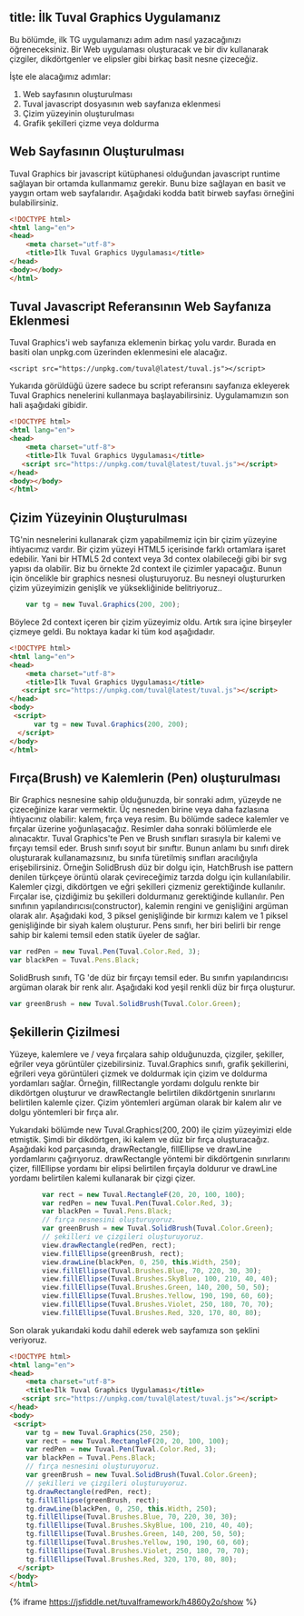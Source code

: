 title: İlk Tuval Graphics Uygulamanız
---
Bu bölümde, ilk TG uygulamanızı adım adım nasıl yazacağınızı öğreneceksiniz. Bir Web uygulaması oluşturacak ve bir div kullanarak çizgiler, dikdörtgenler ve elipsler gibi birkaç basit nesne çizeceğiz.

İşte ele alacağımız adımlar:
1. Web sayfasının oluşturulması
1. Tuval javascript dosyasının web sayfanıza eklenmesi
1. Çizim yüzeyinin oluşturulması
1. Grafik şekilleri çizme veya doldurma

## Web Sayfasının Oluşturulması

Tuval Graphics bir javascript kütüphanesi olduğundan javascript runtime sağlayan bir ortamda kullanmamız gerekir. Bunu bize sağlayan en basit ve yaygın ortam web sayfalarıdır. Aşağıdaki kodda batit birweb sayfası örneğini bulabilirsiniz.

````html
<!DOCTYPE html>
<html lang="en">
<head>
    <meta charset="utf-8">
    <title>İlk Tuval Graphics Uygulaması</title>
</head>
<body></body>
</html>
````

## Tuval Javascript Referansının Web Sayfanıza Eklenmesi

Tuval Graphics'i web sayfanıza eklemenin birkaç yolu vardır. Burada en basiti olan unpkg.com üzerinden eklenmesini ele alacağız.
````javascipt
<script src="https://unpkg.com/tuval@latest/tuval.js"></script>
````
Yukarıda görüldüğü üzere sadece bu script referansını sayfanıza ekleyerek Tuval Graphics nenelerini kullanmaya başlayabilirsiniz. Uygulamamızın son hali aşağıdaki gibidir.

````html
<!DOCTYPE html>
<html lang="en">
<head>
    <meta charset="utf-8">
    <title>İlk Tuval Graphics Uygulaması</title>
   <script src="https://unpkg.com/tuval@latest/tuval.js"></script>
</head>
<body></body>
</html>
````

## Çizim Yüzeyinin Oluşturulması

TG'nin nesnelerini kullanarak çizm yapabilmemiz için bir çizim yüzeyine ihtiyacımız vardır. Bir çizim yüzeyi HTML5 içerisinde farklı ortamlara işaret edebilir. Yani bir HTML5 2d context veya 3d contex olabileceği gibi bir svg yapısı da olabilir. Biz bu örnekte 2d context ile çizimler yapacağız. Bunun için öncelikle bir graphics nesnesi oluşturuyoruz. Bu nesneyi oluştururken çizim yüzeyimizin genişlik ve yüksekliğinide belitriyoruz..

```javascript
    var tg = new Tuval.Graphics(200, 200);
```

Böylece 2d context içeren bir çizim yüzeyimiz oldu. Artık sıra içine birşeyler çizmeye geldi. Bu noktaya kadar ki tüm kod aşağıdadır.

````html
<!DOCTYPE html>
<html lang="en">
<head>
    <meta charset="utf-8">
    <title>İlk Tuval Graphics Uygulaması</title>
   <script src="https://unpkg.com/tuval@latest/tuval.js"></script>
</head>
<body>
 <script>
      var tg = new Tuval.Graphics(200, 200);
  </script>
</body>
</html>
````

## Fırça(Brush) ve Kalemlerin (Pen) oluşturulması

Bir Graphics nesnesine sahip olduğunuzda, bir sonraki adım, yüzeyde ne çizeceğinize karar vermektir. Üç nesneden birine veya daha fazlasına ihtiyacınız olabilir: kalem, fırça veya resim. Bu bölümde sadece kalemler ve fırçalar üzerine yoğunlaşacağız. Resimler daha sonraki bölümlerde ele alınacaktır.
Tuval Graphics'te  Pen ve Brush sınıfları sırasıyla bir kalemi ve fırçayı temsil eder. Brush sınıfı soyut bir sınıftır. Bunun anlamı bu sınıfı direk oluşturarak kullanamazsınız, bu sınıfa türetilmiş sınıfları aracılığıyla erişebilirsiniz. Örneğin SolidBrush düz bir dolgu için, HatchBrush ise pattern denilen türkçeye örüntü olarak çevireceğimiz tarzda dolgu için kullanılabilir. Kalemler çizgi, dikdörtgen ve eğri şekilleri çizmeniz gerektiğinde kullanılır. Fırçalar ise, çizdiğimiz bu şekilleri doldurmanız gerektiğinde kullanılır.
Pen sınıfının yapılandırıcısı(constructor), kalemin rengini ve genişliğini argüman olarak alır. Aşağıdaki kod, 3 piksel genişliğinde bir kırmızı kalem ve 1 piksel genişliğinde bir siyah kalem oluşturur. Pens sınıfı, her biri belirli bir renge sahip bir kalemi temsil eden statik üyeler de sağlar.

````javascript
var redPen = new Tuval.Pen(Tuval.Color.Red, 3);
var blackPen = Tuval.Pens.Black;
````

SolidBrush sınıfı, TG 'de düz bir fırçayı temsil eder. Bu sınıfın yapılandırıcısı argüman olarak bir renk alır. Aşağıdaki kod yeşil renkli düz bir fırça oluşturur.
````javascript
var greenBrush = new Tuval.SolidBrush(Tuval.Color.Green);
````

## Şekillerin Çizilmesi
Yüzeye, kalemlere ve / veya fırçalara sahip olduğunuzda, çizgiler, şekiller, eğriler veya görüntüler çizebilirsiniz. Tuval.Graphics sınıfı, grafik şekillerini, eğrileri veya görüntüleri çizmek ve doldurmak için çizim ve doldurma yordamları sağlar. Örneğin, fillRectangle yordamı dolgulu renkte bir dikdörtgen oluşturur ve drawRectangle belirtilen dikdörtgenin sınırlarını belirtilen kalemle çizer. Çizim yöntemleri argüman olarak bir kalem alır ve dolgu yöntemleri bir fırça alır.

Yukarıdaki bölümde new Tuval.Graphics(200, 200) ile çizim yüzeyimizi elde etmiştik. Şimdi bir dikdörtgen, iki kalem ve düz bir fırça oluşturacağız. Aşağıdaki kod parçasında, drawRectangle, fillEllipse ve drawLine yordamlarını çağırıyoruz. drawRectangle yöntemi bir dikdörtgenin sınırlarını çizer, fillEllipse yordamı bir elipsi belirtilen fırçayla doldurur ve drawLine yordamı belirtilen kalemi kullanarak bir çizgi çizer.

````javascript
        var rect = new Tuval.RectangleF(20, 20, 100, 100);
        var redPen = new Tuval.Pen(Tuval.Color.Red, 3);
        var blackPen = Tuval.Pens.Black;
        // fırça nesnesini oluşturuyoruz.
        var greenBrush = new Tuval.SolidBrush(Tuval.Color.Green);
        // şekilleri ve çizgileri oluşturuyoruz.
        view.drawRectangle(redPen, rect);
        view.fillEllipse(greenBrush, rect);
        view.drawLine(blackPen, 0, 250, this.Width, 250);
        view.fillEllipse(Tuval.Brushes.Blue, 70, 220, 30, 30);
        view.fillEllipse(Tuval.Brushes.SkyBlue, 100, 210, 40, 40);
        view.fillEllipse(Tuval.Brushes.Green, 140, 200, 50, 50);
        view.fillEllipse(Tuval.Brushes.Yellow, 190, 190, 60, 60);
        view.fillEllipse(Tuval.Brushes.Violet, 250, 180, 70, 70);
        view.fillEllipse(Tuval.Brushes.Red, 320, 170, 80, 80);
````

Son olarak yukarıdaki kodu dahil ederek web sayfamıza son şeklini veriyoruz.

````html
<!DOCTYPE html>
<html lang="en">
<head>
    <meta charset="utf-8">
    <title>İlk Tuval Graphics Uygulaması</title>
   <script src="https://unpkg.com/tuval@latest/tuval.js"></script>
</head>
<body>
 <script>
    var tg = new Tuval.Graphics(250, 250);
    var rect = new Tuval.RectangleF(20, 20, 100, 100);
    var redPen = new Tuval.Pen(Tuval.Color.Red, 3);
    var blackPen = Tuval.Pens.Black;
    // fırça nesnesini oluşturuyoruz.
    var greenBrush = new Tuval.SolidBrush(Tuval.Color.Green);
    // şekilleri ve çizgileri oluşturuyoruz.
    tg.drawRectangle(redPen, rect);
    tg.fillEllipse(greenBrush, rect);
    tg.drawLine(blackPen, 0, 250, this.Width, 250);
    tg.fillEllipse(Tuval.Brushes.Blue, 70, 220, 30, 30);
    tg.fillEllipse(Tuval.Brushes.SkyBlue, 100, 210, 40, 40);
    tg.fillEllipse(Tuval.Brushes.Green, 140, 200, 50, 50);
    tg.fillEllipse(Tuval.Brushes.Yellow, 190, 190, 60, 60);
    tg.fillEllipse(Tuval.Brushes.Violet, 250, 180, 70, 70);
    tg.fillEllipse(Tuval.Brushes.Red, 320, 170, 80, 80);
  </script>
</body>
</html>
````

{% iframe https://jsfiddle.net/tuvalframework/h4860y2o/show %}